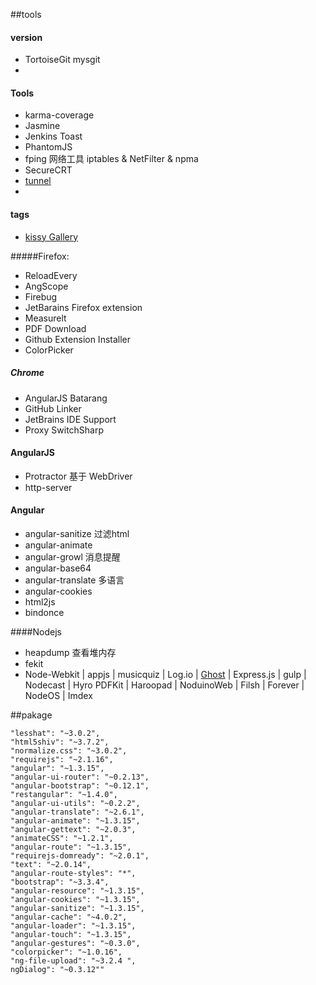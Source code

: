 ##tools
#### version
* TortoiseGit  mysgit
* 

#### Tools
* karma-coverage
* Jasmine 
* Jenkins Toast
* PhantomJS
* fping 网络工具 iptables & NetFilter  &   npma 
* SecureCRT
* [tunnel](http://www.tunnel.mobi/)
* 

#### tags
* [kissy Gallery](http://ued.taobao.org/blog/category/bowen/frontend/)


#####Firefox: 
 * ReloadEvery
 * AngScope 
 * Firebug 
 * JetBarains Firefox extension 
 * Measurelt
 * PDF Download  
 * Github Extension Installer
 * ColorPicker

##### Chrome
* AngularJS Batarang
* GitHub Linker
* JetBrains IDE Support
* Proxy SwitchSharp

#### AngularJS
* Protractor 基于 WebDriver
* http-server


#### Angular
* angular-sanitize 过滤html
* angular-animate
* angular-growl 消息提醒
* angular-base64
* angular-translate 多语言
* angular-cookies
* html2js
* bindonce

####Nodejs 
* heapdump 查看堆内存
* fekit 
* Node-Webkit | appjs | musicquiz | Log.io | [Ghost](https://ghost.org/) | Express.js | gulp | Nodecast | Hyro PDFKit  | Haroopad | NoduinoWeb | Filsh | Forever | NodeOS | Imdex 



##pakage
 
 
    "lesshat": "~3.0.2",
    "html5shiv": "~3.7.2",
    "normalize.css": "~3.0.2",
    "requirejs": "~2.1.16",
    "angular": "~1.3.15",
    "angular-ui-router": "~0.2.13",
    "angular-bootstrap": "~0.12.1",
    "restangular": "~1.4.0",
    "angular-ui-utils": "~0.2.2",
    "angular-translate": "~2.6.1",
    "angular-animate": "~1.3.15",
    "angular-gettext": "~2.0.3",
    "animateCSS": "~1.2.1",
    "angular-route": "~1.3.15",
    "requirejs-domready": "~2.0.1",
    "text": "~2.0.14",
    "angular-route-styles": "*",
    "bootstrap": "~3.3.4",
    "angular-resource": "~1.3.15",
    "angular-cookies": "~1.3.15",
    "angular-sanitize": "~1.3.15",
    "angular-cache": "~4.0.2",
    "angular-loader": "~1.3.15",
    "angular-touch": "~1.3.15",
    "angular-gestures": "~0.3.0",
    "colorpicker": "~1.0.16",
    "ng-file-upload": "~3.2.4 ",
    ngDialog": "~0.3.12""